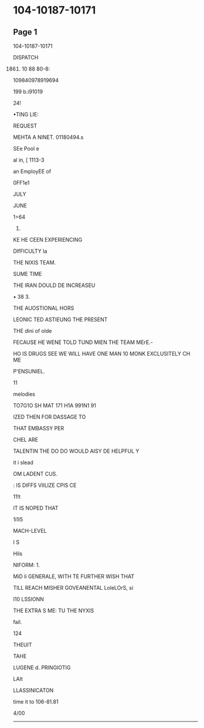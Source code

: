 # 104-10187-10171

## Page 1

104-10187-10171

DISPATCH

1861) 10 88 80-8:

109840978919694

199 b.i91019

24!

•TING LIE:

REQUEST

MEHTA A NINET. 01180494.s

SEe Pool e

al in, [ 1113-3

an EmployEE of

0FF1e1

JULY

JUNE

1÷64

1.

KE HE CEEN EXPERIENCING

DIfFICULTY Ia

THE NIXIS TEAM.

SUME TIME

THE IRAN DOULD DE INCREASEU

• 38 3.

THE AUOSTIONAL HORS

LEONIC TED ASTIEUNG THE PRESENT

THE dini of olde

FECAUSE HE WENE TOLD TUND MIEN THE TEAM MErE.-

HO IS DRUGS SEE WE WILL HAVE ONE MAN 10 MONK EXCLUSITELY CH ME

P'ENSUNIEL.

11

melodies

TO7G1O SH MAT 171 H1A 991N1 91

IZED THEN FOR DASSAGE TO

THAT EMBASSY PER

CHEL ARE

TALENTIN THE DO DO WOULD AISY DE HELPFUL Y

it i slead

OM LADENT CUS.

: IS DIFFS VIILIZE CPIS CE

11!t

IT IS NOPED THAT

1i1l5

MACH-LEVEL

I S

Hils

NIFORM: 1.

MiD li GENERALE, WITH TE FURTHER WISH THAT

TILL REACH MISHER GOVEANENTAL LoleLOrS, si

I10 LSSIONN

THE EXTRA S ME: TU THE NYXIS

fail.

124

THEUIT

TAHE

LUGENE d. PRINGIOTIG

LAIt

LLASSINICATON

time it to 106-81.81

4/00

---

